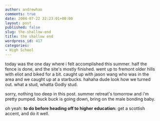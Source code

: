```yaml
---
author: andrewhao
comments: true
date: 2004-07-22 22:23:01+00:00
layout: post
published: false
slug: the-shallow-end
title: the shallow end
wordpress_id: 417
categories:
- High School
---
```


today was the one day where i felt accomplished this summer. half the fence is done, and the site's mostly finished. went up to fremont older hills with eliot and biked for a bit. caught up with jason wang who was in the area and we caught up at a starbucks. hahaha dude look how we turned out. what a stud, whatta Godly stud.

sorry, nothing too deep in this post. summer retreat's tomorrow and i'm pretty pumped. buck buck is going down, bring on the male bonding baby.

oh yeah: **to do before heading off to higher education:** get a scottish accent, and do it well.
